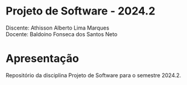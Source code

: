 # Projeto de Software - 2024.2
Discente: Athisson Alberto Lima Marques\
Docente: Baldoino Fonseca dos Santos Neto

# Apresentação
Repositório da disciplina Projeto de Software para o semestre 2024.2.
